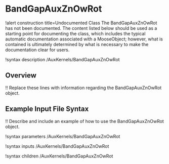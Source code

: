 # BandGapAuxZnOwRot

!alert construction title=Undocumented Class
The BandGapAuxZnOwRot has not been documented. The content listed below should be used as a starting point for
documenting the class, which includes the typical automatic documentation associated with a
MooseObject; however, what is contained is ultimately determined by what is necessary to make the
documentation clear for users.

!syntax description /AuxKernels/BandGapAuxZnOwRot

## Overview

!! Replace these lines with information regarding the BandGapAuxZnOwRot object.

## Example Input File Syntax

!! Describe and include an example of how to use the BandGapAuxZnOwRot object.

!syntax parameters /AuxKernels/BandGapAuxZnOwRot

!syntax inputs /AuxKernels/BandGapAuxZnOwRot

!syntax children /AuxKernels/BandGapAuxZnOwRot

